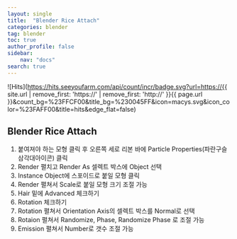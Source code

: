 ```yaml
---
layout: single
title:  "Blender Rice Attach"
categories: blender
tag: blender
toc: true
author_profile: false
sidebar:
    nav: "docs"
search: true
---
```


![Hits](https://hits.seeyoufarm.com/api/count/incr/badge.svg?url=https://{{ site.url | remove_first: 'https://' | remove_first: 'http://' }}{{ page.url }}&count_bg=%23FFCF00&title_bg=%230045FF&icon=macys.svg&icon_color=%23FAFF00&title=hits&edge_flat=false)

## Blender Rice Attach  

1. 붙여져야 하는 모형 클릭 후 오른쪽 세로 리본 바에 Particle Properties(파란구슬삼각대아이콘) 클릭  
2. Render 펼치고 Render As 셀렉트 박스에 Object 선택  
3. Instance Object에 스포이드로 붙일 모형 클릭  
4. Render 펼쳐서 Scale로 붙일 모형 크기 조절 가능  
5. Hair 밑에 Advanced 체크하기  
6. Rotation 체크하기  
7. Rotation 펼쳐서 Orientation Axis의 셀렉트 박스를 Normal로 선택  
8. Rotaion 펼쳐서 Randomize, Phase, Randomize Phase 로 조절 가능  
9. Emission 펼쳐서 Number로 갯수 조절 가능  